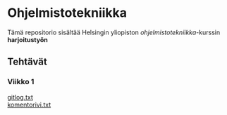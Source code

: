 # Ohjelmistotekniikka
Tämä repositorio sisältää Helsingin yliopiston _ohjelmistotekniikka_-kurssin **harjoitustyön**

## Tehtävät

### Viikko 1

[gitlog.txt](https://github.com/AlluSu/Ohjelmistotekniikka-ht/blob/master/laskarit/gitlog.txt)  
[komentorivi.txt](https://github.com/AlluSu/Ohjelmistotekniikka-ht/blob/master/laskarit/komentorivi.txt)
